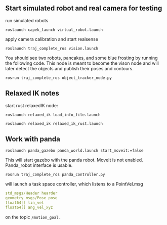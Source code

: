 
## Start simulated robot and real camera for testing

run simulated robots

```roslaunch capek_launch virtual_robot.launch```

apply camera calibration and start realsense

```roslaunch traj_complete_ros vision.launch```

You should see two robots, pancakes, and some blue frosting by running the following code. This node is meant to become 
the vison node and will later detect the objects and publish their poses and contours.

```rosrun traj_complete_ros object_tracker_node.py```


## Relaxed IK notes

start rust relaxedIK node:
```shell script
roslaunch relaxed_ik load_info_file.launch
```
```shell script
roslaunch relaxed_ik relaxed_ik_rust.launch
```


## Work with panda

```shell script
roslaunch panda_gazebo panda_world.launch start_moveit:=false 
```

This will start gazebo with the panda robot. MoveIt is not enabled. Panda_robot interface is usable.

```shell script
rosrun traj_complete_ros panda_controller.py
```

will launch a task space controller, which listens to a PointVel.msg 
```yaml
std_msgs/Header hearder
geometry_msgs/Pose pose
float64[] lin_vel
float64[] ang_vel_xyz
```
on the topic `/motion_goal`.

